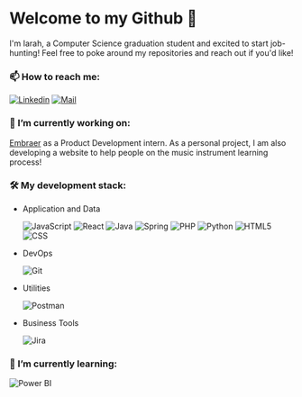 # Welcome to my Github 👋

I'm Iarah, a Computer Science graduation student and excited to start job-hunting!
Feel free to poke around my repositories and reach out if you'd like!

### 📫 How to reach me:
[![Linkedin](https://www.vectorlogo.zone/logos/linkedin/linkedin-icon.svg)](https://www.linkedin.com/in/iarahalmeida/) [![Mail](https://www.vectorlogo.zone/logos/gmail/gmail-icon.svg)](mailto:iarahgda@gmail.com)

### 🔭 I’m currently working on:
[Embraer](https://www.embraer.com) as a Product Development intern.
As a personal project, I am also developing a website to help people on the music instrument learning process!

### 🛠  My development stack:
- Application and Data

    ![JavaScript](https://www.vectorlogo.zone/logos/javascript/javascript-icon.svg) ![React](https://www.vectorlogo.zone/logos/reactjs/reactjs-icon.svg) ![Java](https://www.vectorlogo.zone/logos/java/java-icon.svg) ![Spring](https://www.vectorlogo.zone/logos/springio/springio-icon.svg) ![PHP](https://www.vectorlogo.zone/logos/php/php-icon.svg) ![Python](https://www.vectorlogo.zone/logos/python/python-icon.svg) ![HTML5](https://www.vectorlogo.zone/logos/w3_html5/w3_html5-icon.svg) ![CSS](https://www.vectorlogo.zone/logos/netlifyapp_watercss/netlifyapp_watercss-icon.svg)
    
- DevOps

    ![Git](https://www.vectorlogo.zone/logos/git-scm/git-scm-icon.svg)
- Utilities

    ![Postman](https://www.vectorlogo.zone/logos/getpostman/getpostman-icon.svg)
- Business Tools

    ![Jira](https://www.vectorlogo.zone/logos/atlassian_jira/atlassian_jira-icon.svg)

### 🌱 I’m currently learning:
![Power BI](https://www.vectorlogo.zone/logos/microsoft_powerbi/microsoft_powerbi-icon.svg)
